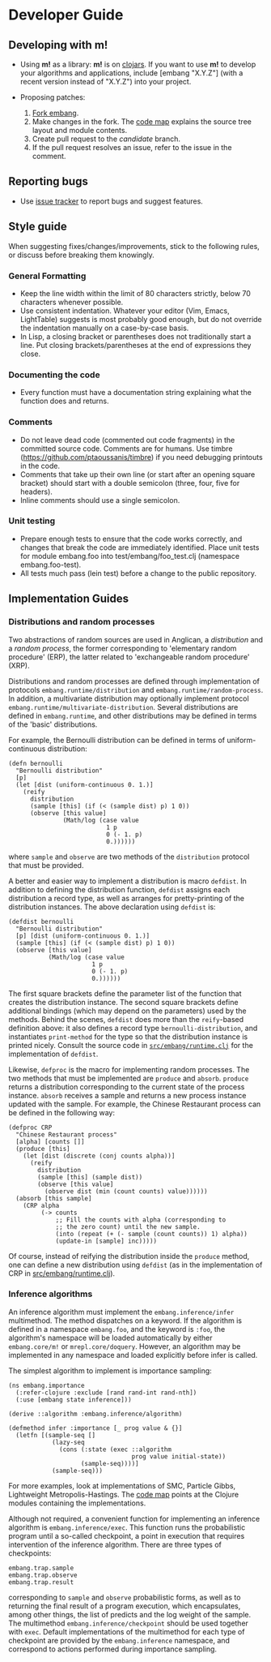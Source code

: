 # Developer Guide

## Developing with __m!__

* Using __m!__ as a library: __m!__ is on
  [clojars](https://clojars.org/embang). If you want to use __m!__
  to develop your algorithms and applications, include [embang
  "X.Y.Z"] (with a recent version instead of "X.Y.Z") into your project.

* Proposing patches:
  1. [Fork embang](https://bitbucket.org/dtolpin/embang/fork).
  1. Make changes in the fork. The [code map](codemap.md)
     explains the source tree layout and module contents.
  1. Create pull request to the *candidate* branch.
  1. If the pull request resolves an issue, refer to the issue
     in the comment.

## Reporting bugs

* Use [issue tracker](https://bitbucket.org/dtolpin/embang/issues) to
  report bugs and suggest features.

## Style guide

When suggesting fixes/changes/improvements, stick to the following
rules, or discuss before breaking them knowingly.

### General Formatting

* Keep the line width within the limit of 80 characters
  strictly, below 70 characters whenever possible.
* Use consistent indentation. Whatever your editor (Vim, Emacs, 
  LightTable) suggests is most probably good enough, but do
  not override the indentation manually on a case-by-case
  basis.
* In Lisp, a closing bracket or parentheses does not
  traditionally start a line. Put closing brackets/parentheses
  at the end of expressions they close.

### Documenting the code

* Every function must have a documentation string explaining
  what the function does and returns.

### Comments

* Do not leave dead code (commented out code fragments) in the
  committed source code. Comments are for humans. Use timbre
  (https://github.com/ptaoussanis/timbre) if you need debugging
  printouts in the code.
* Comments that take up their own line (or start after an
  opening square bracket) should start with a
  double semicolon (three, four, five for headers).
* Inline comments should use a single semicolon.

### Unit testing

* Prepare enough tests to ensure that the code works correctly,
  and changes that break the code are immediately identified.
  Place unit tests for module embang.foo into
  test/embang/foo_test.clj (namespace embang.foo-test).
* All tests much pass (lein test) before a change to the public
  repository.

## Implementation Guides

### Distributions and random processes

Two abstractions of random sources are used in Anglican, a
_distribution_ and a _random process_, the former corresponding
to 'elementary random procedure' (ERP), the latter 
related to 'exchangeable random procedure' (XRP).

Distributions and random processes are defined through
implementation of protocols `embang.runtime/distribution` and
`embang.runtime/random-process`. In addition, a multivariate
distribution may optionally implement protocol
`embang.runtime/multivariate-distribution`. Several
distributions are defined in `embang.runtime`, and other
distributions may be defined in terms of the 'basic'
distributions. 

For example, the Bernoulli distribution can be defined in terms
of uniform-continuous distribution:

	(defn bernoulli
	  "Bernoulli distribution"
	  [p]
	  (let [dist (uniform-continuous 0. 1.)]
		(reify
		  distribution
		  (sample [this] (if (< (sample dist) p) 1 0))
		  (observe [this value]
				   (Math/log (case value
							   1 p
							   0 (- 1. p)
							   0.))))))

where `sample` and `observe` are two methods of the
`distribution` protocol that must be provided.

A better and easier way to implement a distribution is macro
`defdist`.  In addition to defining the distribution function,
`defdist` assigns each distribution a record type, as well
as arranges for pretty-printing of the distribution instances.
The above declaration using `defdist` is:

	(defdist bernoulli
	  "Bernoulli distribution"
	  [p] [dist (uniform-continuous 0. 1.)]
	  (sample [this] (if (< (sample dist) p) 1 0))
	  (observe [this value]
			   (Math/log (case value
						   1 p
						   0 (- 1. p)
						   0.))))))

The first square brackets define the parameter list of the
function that creates the distribution instance. The second square
brackets define additional bindings (which may depend on the
parameters) used by the methods. Behind the scenes, `defdist`
does more than the `reify`-based definition above: it also 
defines a record type `bernoulli-distribution`, and instantiates
`print-method` for the type so that the distribution instance is
printed nicely. Consult the source code in
[`src/embang/runtime.clj`](../src/embang/runtime.clj) for the 
implementation of `defdist`.

Likewise, `defproc` is the macro for implementing random
processes. The two methods that must be implemented are
`produce` and `absorb`. `produce` returns a distribution
corresponding to the current state of the process instance.
`absorb` receives a sample and returns a new process instance
updated with the sample. For example, the Chinese Restaurant
process can be defined in the following way:

	(defproc CRP
	  "Chinese Restaurant process"
	  [alpha] [counts []]
	  (produce [this] 
		(let [dist (discrete (conj counts alpha))]
		  (reify 
			distribution
			(sample [this] (sample dist))
			(observe [this value]
			  (observe dist (min (count counts) value))))))
	  (absorb [this sample] 
		(CRP alpha
			 (-> counts
				 ;; Fill the counts with alpha (corresponding to
				 ;; the zero count) until the new sample.
				 (into (repeat (+ (- sample (count counts)) 1) alpha))
				 (update-in [sample] inc)))))

Of course, instead of reifying the distribution inside the
`produce` method, one can define a new distribution using
`defdist` (as in the implementation of CRP in
[src/embang/runtime.clj]('../src/embang/runtime.clj')).

### Inference algorithms

An inference algorithm must implement the
`embang.inference/infer` multimethod. The method dispatches
on a keyword. If the algorithm is defined in a namespace
`embang.foo`, and the keyword is `:foo`, the algorithm's
namespace will be loaded automatically by either
`embang.core/m!` or `mrepl.core/doquery`.  However, an algorithm
may be implemented in any namespace and loaded explicitly before
infer is called.

The simplest algorithm to implement is importance sampling:

	(ns embang.importance
	  (:refer-clojure :exclude [rand rand-int rand-nth])
	  (:use [embang state inference]))

	(derive ::algorithm :embang.inference/algorithm)

	(defmethod infer :importance [_ prog value & {}]
	  (letfn [(sample-seq []
				(lazy-seq
				  (cons (:state (exec ::algorithm
				                      prog value initial-state))
						(sample-seq))))]
				(sample-seq)))

For more examples, look at implementations of SMC, Particle
Gibbs, Lightweight Metropolis-Hastings. The [code
map](codemap.md) points at the Clojure modules containing
the implementations.

Although not required, a convenient function for implementing
an inference algorithm is `embang.inference/exec`. This function
runs the probabilistic program until a so-called checkpoint,
a point in execution that requires intervention of the inference
algorithm. There are three types of checkpoints:

    embang.trap.sample
	embang.trap.observe
	embang.trap.result

corresponding to `sample` and `observe` probabilistic forms, as
well as to returning the final result of a program execution,
which encapsulates, among other things, the list of predicts
and the log weight of the sample. The multimethod
`embang.inference/checkpoint` should be used together with
`exec`. Default implementations of the multimethod for each type
of checkpoint are provided by the `embang.inference` namespace,
and correspond to actions performed during importance sampling.
